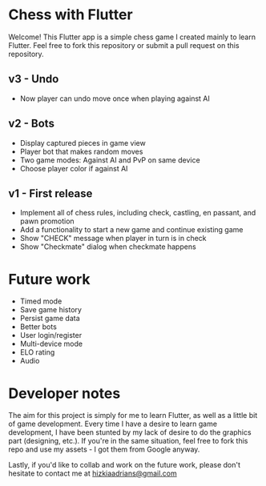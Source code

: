 # Chess with Flutter

Welcome! This Flutter app is a simple chess game I created mainly to learn Flutter. Feel free to fork this repository or submit a pull request on this repository.

## v3 - Undo

- Now player can undo move once when playing against AI

## v2 - Bots

- Display captured pieces in game view
- Player bot that makes random moves
- Two game modes: Against AI and PvP on same device
- Choose player color if against AI

## v1 - First release

- Implement all of chess rules, including check, castling, en passant, and pawn promotion
- Add a functionality to start a new game and continue existing game
- Show "CHECK" message when player in turn is in check
- Show "Checkmate" dialog when checkmate happens

# Future work

- Timed mode
- Save game history
- Persist game data
- Better bots
- User login/register
- Multi-device mode
- ELO rating
- Audio

# Developer notes
The aim for this project is simply for me to learn Flutter, as well as a little bit of game development. Every time I have a desire to learn game development, I have been stunted by my lack of desire to do the graphics part (designing, etc.). If you're in the same situation, feel free to fork this repo and use my assets - I got them from Google anyway.

Lastly, if you'd like to collab and work on the future work, please don't hesitate to contact me at hizkiaadrians@gmail.com
